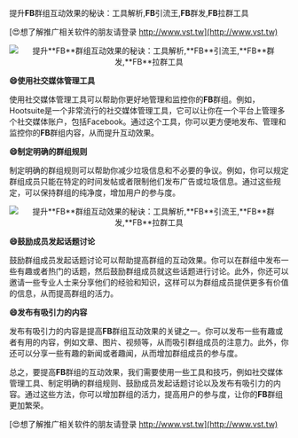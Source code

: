 提升**FB**群组互动效果的秘诀：工具解析,**FB**引流王,**FB**群发,**FB**拉群工具

[😍想了解推广相关软件的朋友请登录 http://www.vst.tw](http://www.vst.tw)

 <center><img src="https://vst.tw/MP4/tuiguang/png/1.png" alt="提升**FB**群组互动效果的秘诀：工具解析,**FB**引流王,**FB**群发,**FB**拉群工具"></center>

**😄使用社交媒体管理工具**

使用社交媒体管理工具可以帮助你更好地管理和监控你的**FB**群组。例如，Hootsuite是一个非常流行的社交媒体管理工具，它可以让你在一个平台上管理多个社交媒体账户，包括Facebook。通过这个工具，你可以更方便地发布、管理和监控你的**FB**群组内容，从而提升互动效果。

**😄制定明确的群组规则**

制定明确的群组规则可以帮助你减少垃圾信息和不必要的争议。例如，你可以规定群组成员只能在特定的时间发帖或者限制他们发布广告或垃圾信息。通过这些规定，可以保持群组的纯净度，增加用户的参与度。

 <center><img src="https://vst.tw/MP4/tuiguang/png/0.png" alt="提升**FB**群组互动效果的秘诀：工具解析,**FB**引流王,**FB**群发,**FB**拉群工具"></center>

**😄鼓励成员发起话题讨论**

鼓励群组成员发起话题讨论可以帮助提高群组的互动效果。你可以在群组中发布一些有趣或者热门的话题，然后鼓励群组成员就这些话题进行讨论。此外，你还可以邀请一些专业人士来分享他们的经验和知识，这样可以为群组成员提供更多有价值的信息，从而提高群组的活力。

**😄发布有吸引力的内容**

发布有吸引力的内容是提高**FB**群组互动效果的关键之一。你可以发布一些有趣或者有用的内容，例如文章、图片、视频等，从而吸引群组成员的注意力。此外，你还可以分享一些有趣的新闻或者趣闻，从而增加群组成员的参与度。

总之，要提高**FB**群组的互动效果，我们需要使用一些工具和技巧，例如社交媒体管理工具、制定明确的群组规则、鼓励成员发起话题讨论以及发布有吸引力的内容。通过这些方法，你可以增加群组的活力，提高用户的参与度，让你的**FB**群组更加繁荣。

[😍想了解推广相关软件的朋友请登录 http://www.vst.tw](http://www.vst.tw)



